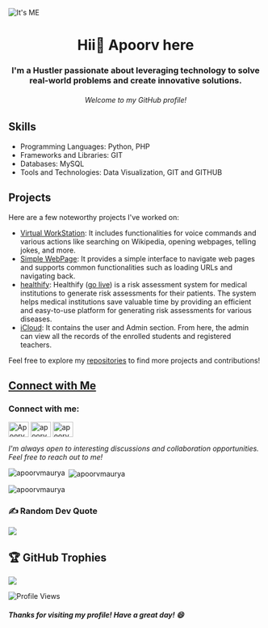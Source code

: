 ![It's ME](https://iili.io/HP917HJ.png)
<h1 align="center">Hii👋 Apoorv here</h1>
<h3 align="center">I'm a Hustler passionate about leveraging technology to solve real-world problems and create innovative solutions.</h3>
<h6 align="center"> Welcome to my GitHub profile!</h6>

## Skills

- Programming Languages: Python, PHP
- Frameworks and Libraries: GIT
- Databases: MySQL
- Tools and Technologies: Data Visualization, GIT and GITHUB

## Projects

Here are a few noteworthy projects I've worked on:

- [Virtual WorkStation](https://github.com/apoorvmaurya/WorkStation-Virtual-Assistant-): It includes functionalities for voice commands and various actions like searching on Wikipedia, opening webpages, telling jokes, and more.
- [Simple WebPage](https://github.com/apoorvmaurya/Python-WebPage): It provides a simple interface to navigate web pages and supports common functionalities such as loading URLs and navigating back.
- [healthify](https://github.com/apoorvmaurya/healthify): Healthify ([go live](https://apoorvmaurya.github.io/healthify/)) is a risk assessment system for medical institutions to generate risk assessments for their patients. The system helps medical institutions save valuable time by providing an efficient and easy-to-use platform for generating risk assessments for various diseases.
- [iCloud](https://github.com/apoorvmaurya/iCloud):  It contains the user and Admin section. From here, the admin can view all the records of the enrolled students and registered teachers.

Feel free to explore my [repositories](https://github.com/apoorvmaurya?tab=repositories) to find more projects and contributions!

## [Connect with Me](https://linktr.ee/ap00rv)
<h3 align="left">Connect with me:</h3>
<p align="left">
<a href="https://twitter.com/Apoorv55248522" target="blank"><img align="center" src="https://raw.githubusercontent.com/rahuldkjain/github-profile-readme-generator/master/src/images/icons/Social/twitter.svg" alt="Apoorv" height="30" width="40" /></a>
<a href="https://www.linkedin.com/in/apoorv-maurya2506/" target="blank"><img align="center" src="https://raw.githubusercontent.com/rahuldkjain/github-profile-readme-generator/master/src/images/icons/Social/linked-in-alt.svg" alt="apoorv-maurya" height="30" width="40" /></a>
<a href="https://www.instagram.com/apoorv_06/" target="blank"><img align="center" src="https://raw.githubusercontent.com/rahuldkjain/github-profile-readme-generator/master/src/images/icons/Social/instagram.svg" alt="apoorv_06" height="30" width="40" /></a>
</p>

*I'm always open to interesting discussions and collaboration opportunities. Feel free to reach out to me!*

<p><img align="left" src="https://github-readme-stats.vercel.app/api/top-langs?username=apoorvmaurya&&theme=onedark&hide_border=true&include_all_commits=false&count_private=false&layout=compact" alt="apoorvmaurya" /></p>

<p>&nbsp;<img align="center" src="https://github-readme-stats.vercel.app/api?username=apoorvmaurya&theme=onedark&no-frame=true&no-bg=true&margin-w=4" alt="apoorvmaurya" /></p>

<p><img align="center" src="https://github-readme-streak-stats.herokuapp.com/?user=apoorvmaurya&theme=onedark&hide_border=true" alt="apoorvmaurya" /></p>

### ✍️ Random Dev Quote
![](https://quotes-github-readme.vercel.app/api?type=horizontal&theme=gruvbox)

## 🏆 GitHub Trophies
![](https://github-profile-trophy.vercel.app/?username=apoorvmaurya&theme=onedark&no-frame=true&no-bg=true&margin-w=4)

![Profile Views](https://komarev.com/ghpvc/?username=apoorvmaurya)

##### *Thanks for visiting my profile! Have a great day! 😄*
